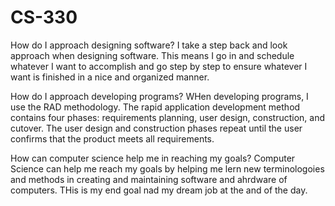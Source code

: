 # CS-330

How do I approach designing software?
I take a step back and look approach when designing software. This means I go in and schedule whatever I want to accomplish and go step by step to ensure whatever I want is finished in a nice and organized manner. 

How do I approach developing programs?
WHen developing programs, I use the RAD methodology. The rapid application development method contains four phases: requirements planning, user design, construction, and cutover. The user design and construction phases repeat until the user confirms that the product meets all requirements.

How can computer science help me in reaching my goals?
Computer Science can help me reach my goals by helping me lern new terminologoies and methods in creating and maintaining software and ahrdware of computers. THis is my end goal nad my dream job at the and of the day. 
